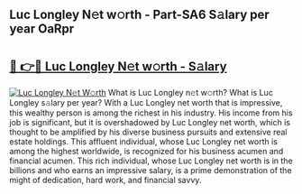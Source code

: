 ## Luc Longley N𝚎t w𝚘rth - Part-SA6 S𝚊lary per year OaRpr

# <h2><a href="http://gc41bsv.nevu.top/?p=Luc+Longley">🔗 👉🔴 Luc Longley N𝚎t w𝚘rth - S𝚊lary</a></h2>

[![Luc Longley N𝚎t W𝚘rth](https://i.imgur.com/Oavwk0R.jpeg)](http://gc41bsv.nevu.top/?p=Luc+Longley)
What is Luc Longley n𝚎t w𝚘rth? What is Luc Longley s𝚊lary per year?
With a Luc Longley net worth that is impressive, this wealthy person is among the richest in his industry. His income from his job is significant, but it is overshadowed by Luc Longley net worth, which is thought to be amplified by his diverse business pursuits and extensive real estate holdings. This affluent individual, whose Luc Longley net worth is among the highest worldwide, is recognized for his business acumen and financial acumen. This rich individual, whose Luc Longley net worth is in the billions and who earns an impressive salary, is a prime demonstration of the might of dedication, hard work, and financial savvy.
